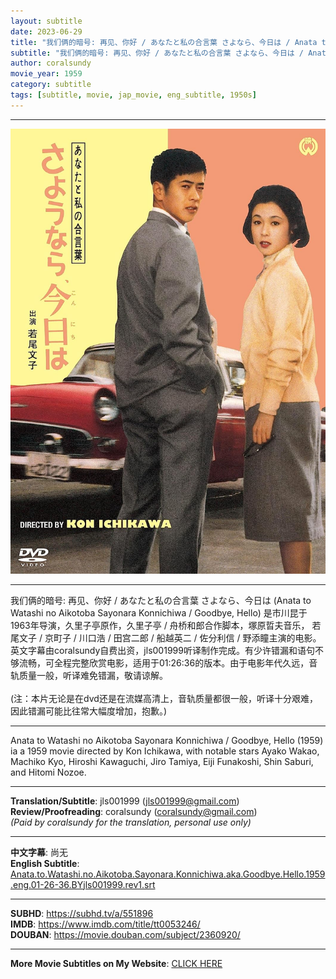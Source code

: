```yaml
---
layout: subtitle
date: 2023-06-29
title: "我们俩的暗号: 再见、你好 / あなたと私の合言葉 さよなら、今日は / Anata to Watashi no Aikotoba Sayonara Konnichiwa aka Goodbye, Hello 1959 Subtitle (English)"
subtitle: "我们俩的暗号: 再见、你好 / あなたと私の合言葉 さよなら、今日は / Anata to Watashi no Aikotoba Sayonara Konnichiwa aka Goodbye, Hello 1959 Subtitle (English)"
author: coralsundy
movie_year: 1959
category: subtitle
tags: [subtitle, movie, jap_movie, eng_subtitle, 1950s]
---
```


------

<img src="../assets/tt0053246.jpg" alt="tt0053246_cover_art" />

------

我们俩的暗号: 再见、你好 / あなたと私の合言葉 さよなら、今日は (Anata to Watashi no Aikotoba Sayonara Konnichiwa / Goodbye, Hello) 是市川昆于1963年导演，久里子亭原作，久里子亭 / 舟桥和郎合作脚本，塚原晢夫音乐， 若尾文子 / 京町子 / 川口浩 / 田宫二郎 / 船越英二 / 佐分利信 / 野添瞳主演的电影。英文字幕由coralsundy自费出资，jls001999听译制作完成。有少许错漏和语句不够流畅，可全程完整欣赏电影，适用于01:26:36的版本。由于电影年代久远，音轨质量一般，听译难免错漏，敬请谅解。
<br/>
<br/>
(注：本片无论是在dvd还是在流媒高清上，音轨质量都很一般，听译十分艰难，因此错漏可能比往常大幅度增加，抱歉。)

------

Anata to Watashi no Aikotoba Sayonara Konnichiwa / Goodbye, Hello (1959) ia a 1959 movie directed by Kon Ichikawa, with notable stars Ayako Wakao, Machiko Kyo, Hiroshi Kawaguchi, Jiro Tamiya, Eiji Funakoshi, Shin Saburi, and Hitomi Nozoe.

------

**Translation/Subtitle**: jls001999 (jls001999@gmail.com)<br>
**Review/Proofreading**: coralsundy (coralsundy@gmail.com)<br>
*(Paid by coralsundy for the translation, personal use only)*

------

**中文字幕**: 尚无<br>
**English Subtitle**: [Anata.to.Watashi.no.Aikotoba.Sayonara.Konnichiwa.aka.Goodbye.Hello.1959.eng.01-26-36.BYjls001999.rev1.srt](../subtitles/Anata.to.Watashi.no.Aikotoba.Sayonara.Konnichiwa.aka.Goodbye.Hello.1959.eng.01-26-36.BYjls001999.rev1.srt)

------

**SUBHD**: <https://subhd.tv/a/551896><br>
**IMDB**: <https://www.imdb.com/title/tt0053246/><br>
**DOUBAN**: <https://movie.douban.com/subject/2360920/>

------

**More Movie Subtitles on My Website**: <a href='{% post_url 2021-01-10-subtitles-summary-list %}'>CLICK HERE</a>


